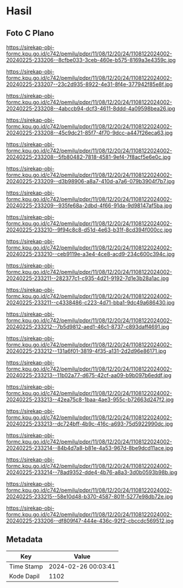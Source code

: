 # Hasil

## Foto C Plano

https://sirekap-obj-formc.kpu.go.id/c742/pemilu/pdpr/11/08/12/20/24/1108122024002-20240225-233206--8cfbe033-3ceb-460e-b575-8169a3e4359c.jpg

https://sirekap-obj-formc.kpu.go.id/c742/pemilu/pdpr/11/08/12/20/24/1108122024002-20240225-233207--23c2d935-8922-4e31-8f4e-377942f85e8f.jpg

https://sirekap-obj-formc.kpu.go.id/c742/pemilu/pdpr/11/08/12/20/24/1108122024002-20240225-233208--4abccb94-dcf3-4611-8ddd-4a09598bea26.jpg

https://sirekap-obj-formc.kpu.go.id/c742/pemilu/pdpr/11/08/12/20/24/1108122024002-20240225-233208--45c9dc21-85f7-4f70-9dcc-a447f26eca63.jpg

https://sirekap-obj-formc.kpu.go.id/c742/pemilu/pdpr/11/08/12/20/24/1108122024002-20240225-233208--5fb80482-7818-4581-9ef4-7f8acf5e6e0c.jpg

https://sirekap-obj-formc.kpu.go.id/c742/pemilu/pdpr/11/08/12/20/24/1108122024002-20240225-233209--d3b98906-a8a7-410d-a7a6-079b3904f7b7.jpg

https://sirekap-obj-formc.kpu.go.id/c742/pemilu/pdpr/11/08/12/20/24/1108122024002-20240225-233209--935fe68a-2dbd-4f66-91da-9d98147af5ba.jpg

https://sirekap-obj-formc.kpu.go.id/c742/pemilu/pdpr/11/08/12/20/24/1108122024002-20240225-233210--9f94c8c8-d51d-4e63-b31f-8cd394f000cc.jpg

https://sirekap-obj-formc.kpu.go.id/c742/pemilu/pdpr/11/08/12/20/24/1108122024002-20240225-233210--ceb9119e-a3e4-4ce8-acd9-234c600c394c.jpg

https://sirekap-obj-formc.kpu.go.id/c742/pemilu/pdpr/11/08/12/20/24/1108122024002-20240225-233211--282377c1-c935-4d21-9192-7d1e3b28a1ac.jpg

https://sirekap-obj-formc.kpu.go.id/c742/pemilu/pdpr/11/08/12/20/24/1108122024002-20240225-233211--c4338486-c223-4d71-bba1-9dc49a686430.jpg

https://sirekap-obj-formc.kpu.go.id/c742/pemilu/pdpr/11/08/12/20/24/1108122024002-20240225-233212--7b5d9812-aed1-46c1-8737-c893daff4691.jpg

https://sirekap-obj-formc.kpu.go.id/c742/pemilu/pdpr/11/08/12/20/24/1108122024002-20240225-233212--131a6f01-3819-4f35-a131-2d2d96e86171.jpg

https://sirekap-obj-formc.kpu.go.id/c742/pemilu/pdpr/11/08/12/20/24/1108122024002-20240225-233213--11b02a77-d675-42cf-aa09-b9b097b6eddf.jpg

https://sirekap-obj-formc.kpu.go.id/c742/pemilu/pdpr/11/08/12/20/24/1108122024002-20240225-233213--42ea75c8-1baa-4ae3-955c-b72663d247f2.jpg

https://sirekap-obj-formc.kpu.go.id/c742/pemilu/pdpr/11/08/12/20/24/1108122024002-20240225-233213--dc724bff-4b9c-416c-a693-75d5922990dc.jpg

https://sirekap-obj-formc.kpu.go.id/c742/pemilu/pdpr/11/08/12/20/24/1108122024002-20240225-233214--84b4d7a8-b81e-4a53-967d-8be9dcd11ace.jpg

https://sirekap-obj-formc.kpu.go.id/c742/pemilu/pdpr/11/08/12/20/24/1108122024002-20240225-233214--78ad9352-dde4-4b76-a8a3-3d0b0593b98b.jpg

https://sirekap-obj-formc.kpu.go.id/c742/pemilu/pdpr/11/08/12/20/24/1108122024002-20240225-233215--58e10d48-b370-4587-801f-5277e98db72e.jpg

https://sirekap-obj-formc.kpu.go.id/c742/pemilu/pdpr/11/08/12/20/24/1108122024002-20240225-233206--df809f47-444e-436c-92f2-cbccdc569512.jpg


## Metadata

| Key        | Value               |
| ---------- | ------------------- |
| Time Stamp | 2024-02-26 00:03:41 |
| Kode Dapil | 1102                |




